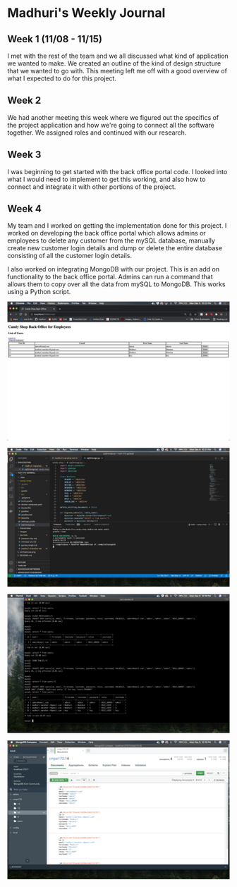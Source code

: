 # Madhuri's Weekly Journal

## Week 1 (11/08 - 11/15)

I met with the rest of the team and we all discussed what kind of application we wanted to make. We created an outline of the kind of design structure that we wanted to go with. This meeting left me off with a good overview of what I expected to do for this project.

## Week 2

We had another meeting this week where we figured out the specifics of the project application and how we're going to connect all the software together. We assigned roles and continued with our research.

## Week 3

I was beginning to get started with the back office portal code. I looked into what I would need to implement to get this working, and also how to connect and integrate it with other portions of the project.

## Week 4

My team and I worked on getting the implementation done for this project. I worked on developing the back office portal which allows admins or employees to delete any customer from the mySQL database, manually create new customer login details and dump or delete the entire database consisting of all the customer login details.

I also worked on integrating MongoDB with our project. This is an add on functionality to the back office portal. Admins can run a command that allows them to copy over all the data from mySQL to MongoDB. This works using a Python script.

![BackOffice](../images/madhuri/BackOffice.png)

![makeAdmin](../images/madhuri/makeAdmin.png)

![mySQL](../images/madhuri/mySQL.png)

![MongoDB](../images/madhuri/MongoDB.png)
